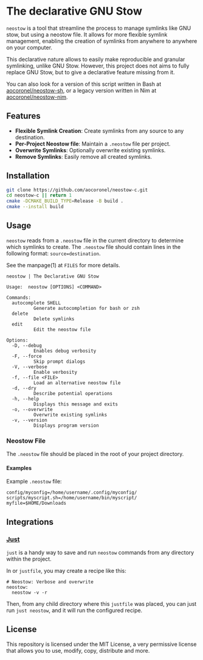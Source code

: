 # The declarative GNU Stow

`neostow` is a tool that streamline the process to manage symlinks like GNU stow, but using a neostow file. It allows for more flexible symlink management, enabling the creation of symlinks from anywhere to anywhere on your computer.

This declarative nature allows to easily make reproducible and granular symlinking, unlike GNU Stow. However, this project does not aims to fully replace GNU Stow, but to give a declarative feature missing from it.

You can also look for a version of this script written in Bash at [aocoronel/neostow-sh](https://github.com/aocoronel/neostow-sh), or a legacy version written in Nim at [aocoronel/neostow-nim](https://github.com/aocoronel/neostow-nim).

## Features

- **Flexible Symlink Creation**: Create symlinks from any source to any destination.
- **Per-Project Neostow file**: Maintain a `.neostow` file per project.
- **Overwrite Symlinks**: Optionally overwrite existing symlinks.
- **Remove Symlinks**: Easily remove all created symlinks.

## Installation

```bash
git clone https://github.com/aocoronel/neostow-c.git
cd neostow-c || return 1
cmake -DCMAKE_BUILD_TYPE=Release -B build .
cmake --install build
```

## Usage

`neostow` reads from a `.neostow` file in the current directory to determine which symlinks to create. The `.neostow` file should contain lines in the following format: `source=destination`.

See the manpage(1) at `FILES` for more details.

```console
neostow | The Declarative GNU Stow

Usage:  neostow [OPTIONS] <COMMAND>

Commands:
  autocomplete SHELL
          Generate autocompletion for bash or zsh
  delete
          Delete symlinks
  edit
          Edit the neostow file

Options:
  -D, --debug
          Enables debug verbosity
  -F, --force
          Skip prompt dialogs
  -V, --verbose
          Enable verbosity
  -f, --file <FILE>
          Load an alternative neostow file
  -d, --dry
          Describe potential operations
  -h, --help
          Displays this message and exits
  -o, --overwrite
          Overwrite existing symlinks
  -v, --version
          Displays program version
```

### Neostow File

The `.neostow` file should be placed in the root of your project directory.

#### Examples

Example `.neostow` file:

```text
config/myconfig=/home/username/.config/myconfig/
scripts/myscript.sh=/home/username/bin/myscript/
myfile=$HOME/Downloads
```

## Integrations

### [Just](https://github.com/casey/just)

`just` is a handy way to save and run `neostow` commands from any directory within the project.

In or `justfile`, you may create a recipe like this:

```just
# Neostow: Verbose and overwrite
neostow:
  neostow -v -r
```

Then, from any child directory where this `justfile` was placed, you can just run `just neostow`, and it will run the configured recipe.

## License

This repository is licensed under the MIT License, a very permissive license that allows you to use, modify, copy, distribute and more.
